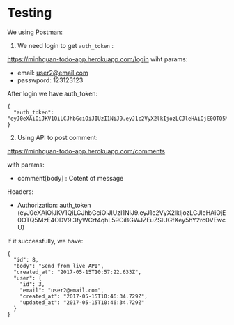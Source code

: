 # Testing

We using Postman:

1. We need login to get `auth_token` :

https://minhquan-todo-app.herokuapp.com/login 
wiht params: 
  - email: user2@email.com
  - passwpord: 123123123
  
After login we have auth_token: 
```
{
  "auth_token": "eyJ0eXAiOiJKV1QiLCJhbGciOiJIUzI1NiJ9.eyJ1c2VyX2lkIjozLCJleHAiOjE0OTQ5MzE4ODV9.3fyWCrt4qhL59CiBGWJZEuZSIUGfXey5hY2rc0VEwcU"
}
```

2. Using API to post comment:

https://minhquan-todo-app.herokuapp.com/comments

with params:

  - comment[body] : Cotent of message
 
Headers:
  - Authorization: auth_token (eyJ0eXAiOiJKV1QiLCJhbGciOiJIUzI1NiJ9.eyJ1c2VyX2lkIjozLCJleHAiOjE0OTQ5MzE4ODV9.3fyWCrt4qhL59CiBGWJZEuZSIUGfXey5hY2rc0VEwcU)
  
 
If it successfully, we have: 

```
{
  "id": 8,
  "body": "Send from live API",
  "created_at": "2017-05-15T10:57:22.633Z",
  "user": {
    "id": 3,
    "email": "user2@email.com",
    "created_at": "2017-05-15T10:46:34.729Z",
    "updated_at": "2017-05-15T10:46:34.729Z"
  }
}
```
